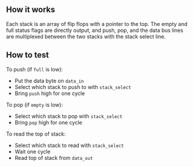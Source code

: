 ## How it works

Each stack is an array of flip flops with a pointer to the top.  The empty and full
status flags are directly output, and push, pop, and the data bus lines are multiplexed
between the two stacks with the stack select line.

## How to test

To push (if `full` is low):

- Put the data byte on `data_in`
- Select which stack to push to with `stack_select`
- Bring `push` high for one cycle

To pop (if `empty` is low):

- Select which stack to pop with `stack_select`
- Bring `pop` high for one cycle

To read the top of stack:

- Select which stack to read with `stack_select`
- Wait one cycle
- Read top of stack from `data_out`
